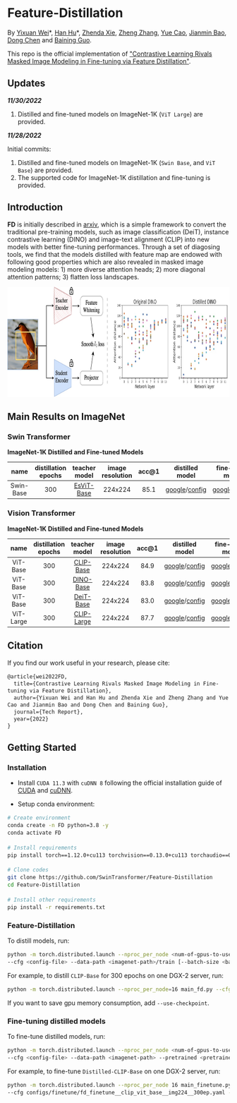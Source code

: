 # Feature-Distillation

By [Yixuan Wei](https://scholar.google.com/citations?user=xwudKb4AAAAJ&hl=en)\*, [Han Hu](https://ancientmooner.github.io/)\*, [Zhenda Xie](https://zdaxie.github.io), [Zheng Zhang](https://stupidzz.github.io/), [Yue Cao](http://yue-cao.me), [Jianmin Bao](https://jianminbao.github.io/), [Dong Chen](http://www.dongchen.pro) and [Baining Guo](https://scholar.google.com/citations?user=h4kYmRYAAAAJ&hl=en&oi=ao).

This repo is the official implementation of ["Contrastive Learning Rivals Masked Image Modeling in Fine-tuning via Feature Distillation"](https://arxiv.org/abs/2205.14141).

## Updates
***11/30/2022***

1. Distilled and fine-tuned models on ImageNet-1K (`ViT Large`) are provided.

***11/28/2022***

Initial commits:

1. Distilled and fine-tuned models on ImageNet-1K (`Swin Base`, and `ViT Base`) are provided.
2. The supported code for ImageNet-1K distillation and fine-tuning is provided.

## Introduction

**FD** is initially described in [arxiv](https://arxiv.org/abs/2205.14141), which is a simple framework to convert the traditional pre-training models, such as image classification (DeiT), instance contrastive learning (DINO) and image-text alignment (CLIP) into new models with better fine-tuning performances. Through a set of diagosing tools, we find that the models distilled with feature map are endowed with following good properties which are also revealed in masked image modeling models: 1) more diverse attention heads; 2) more diagonal attention patterns; 3) flatten loss landscapes. 

<div align="center">
    <img src="figures/teaser.jpg" height="250px" />
</div>

## Main Results on ImageNet

### Swin Transformer

**ImageNet-1K Distilled and Fine-tuned Models**

| name | distillation epochs | teacher model | image resolution | acc@1 | distilled model | fine-tuned model |
| :---: | :---: | :---: | :---: | :---: | :---: | :---: |
| Swin-Base | 300 | [EsViT-Base](https://github.com/microsoft/esvit) | 224x224 | 85.1 | [google](https://drive.google.com/file/d/11_GQUHgcrUO8PMzl73eJmLSa7f3c5dZY/view?usp=sharing)/[config](configs/pretrain/fd_pretrain__esvit_swin_base__img224__300ep.yaml) | [google](https://drive.google.com/file/d/1criliGcjpEJxqlsYRGBERBAMYrFYFW--/view?usp=sharing)/[config](configs/finetune/fd_finetune__esvit_swin_base__img224__300ep.yaml) |

### Vision Transformer

**ImageNet-1K Distilled and Fine-tuned Models**

| name | distillation epochs | teacher model | image resolution | acc@1 | distilled model | fine-tuned model |
| :---: | :---: | :---: | :---: | :---: | :---: | :---: |
| ViT-Base | 300 | [CLIP-Base](https://github.com/openai/CLIP) | 224x224 | 84.9 | [google](https://drive.google.com/file/d/1XFOZ6rJkv5X08Bu5d04_Xy3iJOj6SLc7/view?usp=sharing)/[config](configs/pretrain/fd_pretrain__clip_vit_base__img224__300ep.yaml) | [google](https://drive.google.com/file/d/1mP_JESmcdFeIkpB4aYyFzALtkydy_9qN/view?usp=sharing)/[config](configs/finetune/fd_finetune__clip_vit_base__img224__300ep.yaml) |
| ViT-Base | 300 | [DINO-Base](https://github.com/facebookresearch/dino) | 224x224 | 83.8 | [google](https://drive.google.com/file/d/1fwBINMxpv5zFOI7Ye6l9msI8GzocpA3z/view?usp=sharing)/[config](configs/pretrain/fd_pretrain__dino_vit_base__img224__300ep.yaml) | [google](https://drive.google.com/file/d/1Mn_GgepfZXOe7W0UqEQMFo5MjJpMwM_i/view?usp=sharing)/[config](configs/finetune/fd_finetune__dino_vit_base__img224__300ep.yaml) |
| ViT-Base | 300 | [DeiT-Base](https://github.com/facebookresearch/deit) | 224x224 | 83.0 | [google](https://drive.google.com/file/d/1yPezioDc4O6hdfD6VSAIU9DvJiXG4ZSJ/view?usp=sharing)/[config](configs/pretrain/fd_pretrain__deit_vit_base__img224__300ep.yaml) | [google](https://drive.google.com/file/d/1pb0KUlVcCaEGT-xnx6ookrqcC-88Ori5/view?usp=sharing)/[config](configs/finetune/fd_finetune__deit_vit_base__img224__300ep.yaml) |
| ViT-Large | 300 | [CLIP-Large](https://github.com/openai/CLIP) | 224x224 | 87.7 | [google](https://drive.google.com/file/d/1H5USyzqwoS31JHDX874q8a70LdVD9zNY/view?usp=sharing)/[config](configs/pretrain/fd_pretrain__clip_vit_large__img224__300ep.yaml) | [google](https://drive.google.com/file/d/1XDDbDl9jzt8H2Fy6iZNfNA7Yjepf_MGx/view?usp=sharing)/[config](configs/finetune/fd_finetune__clip_vit_large__img224__300ep.yaml) |

## Citation

If you find our work useful in your research, please cite:

```
@article{wei2022FD,
  title={Contrastive Learning Rivals Masked Image Modeling in Fine-tuning via Feature Distillation},
  author={Yixuan Wei and Han Hu and Zhenda Xie and Zheng Zhang and Yue Cao and Jianmin Bao and Dong Chen and Baining Guo},
  journal={Tech Report},
  year={2022}
}
```

## Getting Started

### Installation

- Install `CUDA 11.3` with `cuDNN 8` following the official installation guide of [CUDA](https://docs.nvidia.com/cuda/cuda-installation-guide-linux/index.html) and [cuDNN](https://developer.nvidia.com/rdp/cudnn-archive).

- Setup conda environment:
```bash
# Create environment
conda create -n FD python=3.8 -y
conda activate FD

# Install requirements
pip install torch==1.12.0+cu113 torchvision==0.13.0+cu113 torchaudio==0.12.0 --extra-index-url https://download.pytorch.org/whl/cu113

# Clone codes
git clone https://github.com/SwinTransformer/Feature-Distillation
cd Feature-Distillation

# Install other requirements
pip install -r requirements.txt
```

### Feature-Distillation
To distill models, run:
```bash
python -m torch.distributed.launch --nproc_per_node <num-of-gpus-to-use> main_fd.py \ 
--cfg <config-file> --data-path <imagenet-path>/train [--batch-size <batch-size-per-gpu> --output <output-directory> --tag <job-tag>]
```

For example, to distill `CLIP-Base` for 300 epochs on one DGX-2 server, run:
```bash
python -m torch.distributed.launch --nproc_per_node=16 main_fd.py --cfg configs/pretrain/fd_pretrain__clip_vit_base__img224__300ep.yaml --batch-size 128 --data-path <imagenet-path>/train [--output <output-directory> --tag <job-tag>]
```

If you want to save gpu memory consumption, add `--use-checkpoint`.

### Fine-tuning distilled models
To fine-tune distilled models, run:
```bash
python -m torch.distributed.launch --nproc_per_node <num-of-gpus-to-use> main_finetune.py \ 
--cfg <config-file> --data-path <imagenet-path> --pretrained <pretrained-ckpt> [--batch-size <batch-size-per-gpu> --output <output-directory> --tag <job-tag>]
```

For example, to fine-tune `Distilled-CLIP-Base` on one DGX-2 server, run:
```bash
python -m torch.distributed.launch --nproc_per_node 16 main_finetune.py \ 
--cfg configs/finetune/fd_finetune__clip_vit_base__img224__300ep.yaml --batch-size 128 --data-path <imagenet-path> --pretrained <pretrained-ckpt> [--output <output-directory> --tag <job-tag>]
```